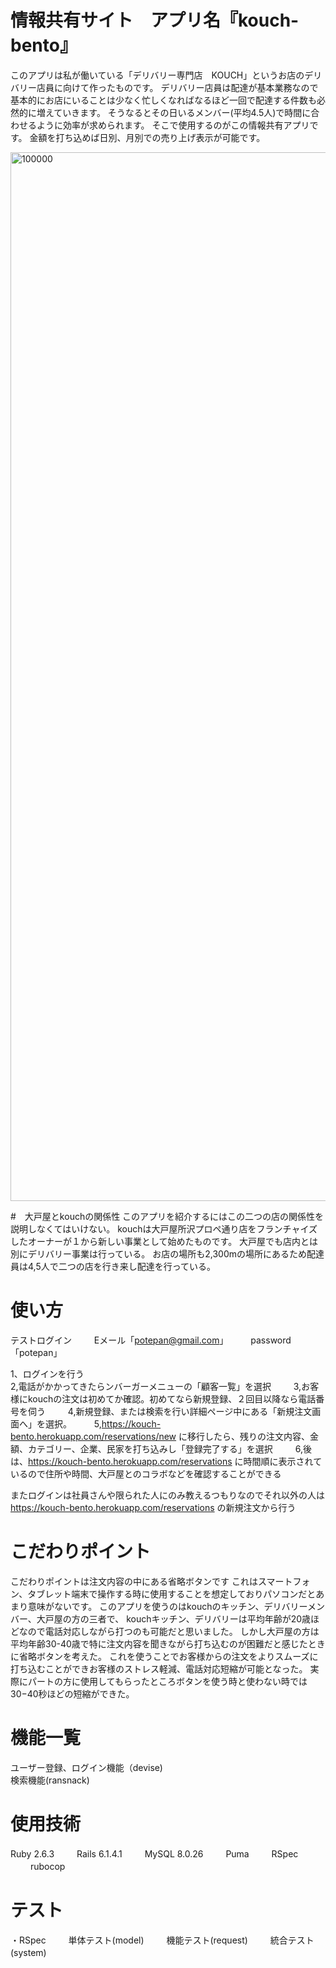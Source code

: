 # 情報共有サイト　アプリ名『kouch-bento』
このアプリは私が働いている「デリバリー専門店　KOUCH」というお店のデリバリー店員に向けて作ったものです。
デリバリー店員は配達が基本業務なので基本的にお店にいることは少なく忙しくなればなるほど一回で配達する件数も必然的に増えていきます。
そうなるとその日いるメンバー(平均4.5人)で時間に合わせるように効率が求められます。
そこで使用するのがこの情報共有アプリです。
金額を打ち込めば日別、月別での売り上げ表示が可能です。

<img width="1678" alt="100000" src="https://user-images.githubusercontent.com/77727362/143256417-5da9d9f2-a6b9-43ce-bb8e-d94925c46555.png">

#　大戸屋とkouchの関係性
このアプリを紹介するにはこの二つの店の関係性を説明しなくてはいけない。
kouchは大戸屋所沢プロペ通り店をフランチャイズしたオーナーが１から新しい事業として始めたものです。
大戸屋でも店内とは別にデリバリー事業は行っている。
お店の場所も2,300mの場所にあるため配達員は4,5人で二つの店を行き来し配達を行っている。

# 使い方
テストログイン  　　
Eメール「potepan@gmail.com」  　　
password「potepan」  　　

1、ログインを行う  
2,電話がかかってきたらンバーガーメニューの「顧客一覧」を選択    　　
3,お客様にkouchの注文は初めてか確認。初めてなら新規登録、２回目以降なら電話番号を伺う      　　
4,新規登録、または検索を行い詳細ページ中にある「新規注文画面へ」を選択。      　　
5,https://kouch-bento.herokuapp.com/reservations/new に移行したら、残りの注文内容、金額、カテゴリー、企業、民家を打ち込みし「登録完了する」を選択     　　
6,後は、https://kouch-bento.herokuapp.com/reservations に時間順に表示されているので住所や時間、大戸屋とのコラボなどを確認することができる     　　

またログインは社員さんや限られた人にのみ教えるつもりなのでそれ以外の人は
https://kouch-bento.herokuapp.com/reservations の新規注文から行う

# こだわりポイント
こだわりポイントは注文内容の中にある省略ボタンです
これはスマートフォン、タブレット端末で操作する時に使用することを想定しておりパソコンだとあまり意味がないです。
このアプリを使うのはkouchのキッチン、デリバリーメンバー、大戸屋の方の三者で、
kouchキッチン、デリバリーは平均年齢が20歳ほどなので電話対応しながら打つのも可能だと思いました。
しかし大戸屋の方は平均年齢30-40歳で特に注文内容を聞きながら打ち込むのが困難だと感じたときに省略ボタンを考えた。
これを使うことでお客様からの注文をよりスムーズに打ち込むことができお客様のストレス軽減、電話対応短縮が可能となった。
実際にパートの方に使用してもらったところボタンを使う時と使わない時では30−40秒ほどの短縮ができた。

# 機能一覧
ユーザー登録、ログイン機能（devise)  
検索機能(ransnack)  

# 使用技術  
Ruby 2.6.3    　　
Rails 6.1.4.1    　　
MySQL  8.0.26    　　 
Puma    　　
RSpec    　　
rubocop    　　

# テスト
・RSpec    　　
  単体テスト(model)    　　
  機能テスト(request)    　　
  統合テスト(system)    　　

